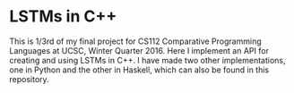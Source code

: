 LSTMs in C++
========

This is 1/3rd of my final project for CS112 Comparative Programming Languages at UCSC, Winter Quarter 2016. Here I implement an API for creating and using LSTMs in C++. I have made two other implementations, one in Python and the other in Haskell, which can also be found in this repository.



